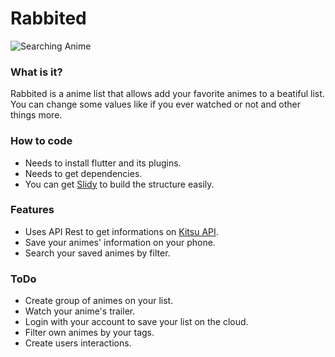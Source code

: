 # Rabbited
 
![Searching Anime](https://i.imgur.com/Tryt8c1.gif) 
 
### What is it?
Rabbited is a anime list that allows add your favorite animes to a beatiful list. You can change some values like if you ever watched or not and other things more.
 
### How to code
* Needs to install flutter and its plugins.
* Needs to get dependencies. 
* You can get [Slidy](https://github.com/Flutterando/slidy) to build the structure easily.
 
### Features
* Uses API Rest to get informations on [Kitsu API](https://kitsu.docs.apiary.io/#introduction).
* Save your animes' information on your phone. 
* Search your saved animes by filter.

### ToDo
* Create group of animes on your list.
* Watch your anime's trailer.
* Login with your account to save your list on the cloud.
* Filter own animes by your tags.
* Create users interactions.
